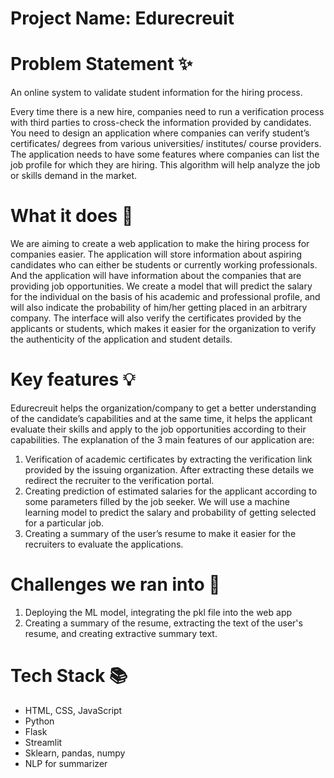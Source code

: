 # Project Name: Edurecreuit
# Problem Statement ✨

An online system to validate student information for the hiring process.

Every time there is a new hire, companies need to run a verification process with third parties to cross-check the information provided by candidates. You need to design an application where companies can verify student’s certificates/ degrees from various universities/ institutes/ course providers. The application needs to have some features where companies can list the job profile for which they are hiring. This algorithm will help analyze the job or skills demand in the market.

# What it does 🤖
We are aiming to create a web application to make the hiring process for companies easier. The application will store information about aspiring candidates who can either be students or currently working professionals. And the application will have information about the companies that are providing job opportunities. We create a model that will predict the salary for the individual on the basis of his academic and professional profile, and will also indicate the probability of him/her getting placed in an arbitrary company. The interface will also verify the certificates provided by the applicants or students, which makes it easier for the organization to verify the authenticity of the application and student details. 

# Key features 💡
Edurecreuit helps the organization/company to get a better understanding of the candidate’s capabilities and at the same time, it helps the applicant evaluate their skills and apply to the job opportunities according to their capabilities. The explanation of the 3 main features of our application are: 

1. Verification of academic certificates by extracting the verification link provided by the issuing organization. After extracting these details we redirect the recruiter to the verification portal. 
2. Creating prediction of estimated salaries for the applicant according to some parameters filled by the job seeker. We will use a machine learning model to predict the salary and probability of getting selected for a particular job. 
3. Creating a summary of the user’s resume to make it easier for the recruiters to evaluate the applications. 

# Challenges we ran into 🙌
1. Deploying the ML model, integrating the pkl file into the web app
2. Creating a summary of the resume, extracting the text of the user's resume, and creating extractive summary text.

# Tech Stack 📚

- HTML, CSS, JavaScript
- Python
- Flask
- Streamlit
- Sklearn, pandas, numpy
- NLP for summarizer

